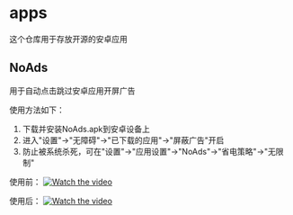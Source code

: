 # apps
这个仓库用于存放开源的安卓应用

## NoAds
用于自动点击跳过安卓应用开屏广告

使用方法如下：
1. 下载并安装NoAds.apk到安卓设备上
2. 进入"设置"->"无障碍"->"已下载的应用"->"屏蔽广告"开启
3. 防止被系统杀死，可在"设置"->"应用设置"->"NoAds"->"省电策略"->"无限制"

使用前：
[![Watch the video](https://i.imgur.com/vKb2F1B.png)](https://github.com/zev-young/apps/blob/zev-dev/NoAds/resource/before.mp4)

使用后：
[![Watch the video](https://i.imgur.com/vKb2F1B.png)](https://github.com/zev-young/apps/blob/zev-dev/NoAds/resource/after.mp4)
